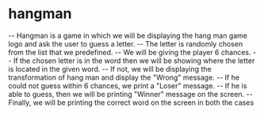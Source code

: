 # hangman
-- Hangman is a game in which we will be displaying the hang man game logo and ask the user to guess a letter. 
-- The letter is randomly chosen from the list that we predefined.
-- We will be giving the player 6 chances.
-- If the chosen letter is in the word then we will be showing where the letter is located in the given word. 
-- If not, we will be displaying the transformation of hang man and display the "Wrong" message. 
-- If he could not guess within 6 chances, we print a "Loser" message. 
-- If he is able to guess, then we will be printing "Winner" message on the screen.
-- Finally, we will be printing the correct word on the screen in both the cases
